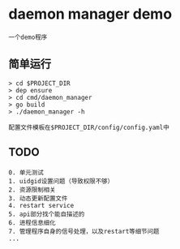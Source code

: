 # daemon manager demo
```
一个demo程序
```

## 简单运行
```
> cd $PROJECT_DIR
> dep ensure
> cd cmd/daemon_manager
> go build
> ./daemon_manager -h

配置文件模板在$PROJECT_DIR/config/config.yaml中
```

## TODO
```
0. 单元测试
1. uidgid设置问题（导致权限不够）
2. 资源限制相关
3. 动态更新配置文件
4. restart service
5. api部分找个能自描述的
6. 进程信息细化
7. 管理程序自身的信号处理，以及restart等细节问题
...
```
